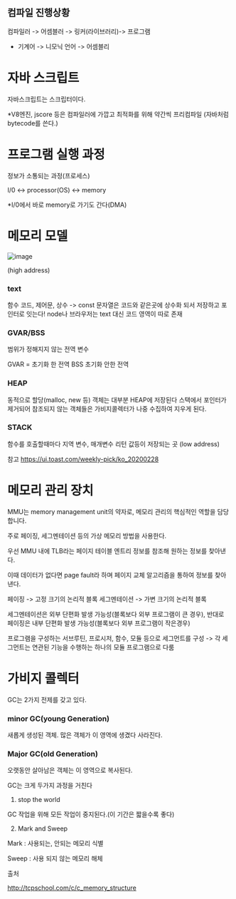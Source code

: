 ## 컴파일 진행상황

컴파일러 -> 어셈블러 -> 링커(라이브러리)-> 프로그램 
 
* 기계어 -> 니모닉 언어 -> 어셈블리

# 자바 스크립트

자바스크립트는 스크립터이다.

*V8엔진, jscore 등은 컴파일러에 가깝고 최적화를 위해 약간씩 프리컴파일 
(자바처럼 bytecode를 쓴다.)

# 프로그램 실행 과정

정보가 소통되는 과정(프로세스)

I/0 <-> processor(OS) <-> memory 

*I/0에서 바로 memory로 가기도 간다(DMA)
 
 # 메모리 모델
 
 ![image](https://user-images.githubusercontent.com/40421183/126662479-080639f6-eff5-4afd-9fcf-152004341590.png)


(high address)
### text 

함수 코드, 제어문, 상수 -> const 
문자열은 코드와 같은곳에 상수화 되서 저장하고 포인터로 잇는다!
node나 브라우저는 text 대신 코드 영역이 따로 존재

### GVAR/BSS

범위가 정해지지 않는 전역 변수

GVAR = 초기화 한 전역
BSS 초기화 안한 전역

### HEAP 

동적으로 할당(malloc, new 등)
객체는 대부분 HEAP에 저장된다
스택에서 포인터가 제거되어 참조되지 않는 객체들은 가비지콜렉터가 나중 수집하여 지우게 된다. 

### STACK 

함수를 호출할때마다 지역 변수, 매개변수 리턴 값등이 저장되는 곳 
(low address)

참고 
https://ui.toast.com/weekly-pick/ko_20200228

# 메모리 관리 장치 

MMU는 memory management unit의 약자로, 메모리 관리의 핵심적인 역할을 담당합니다.

주로 페이징, 세그멘테이션 등의 가상 메모리 방법을 사용한다.

우선 MMU 내에 TLB라는 페이지 테이블 엔트리 정보를 참조해 원하는 정보를 찾아낸다.

이때 데이터가 없다면 page fault라 하며 페이지 교체 알고리즘을 통하여
정보를 찾아낸다.

페이징 -> 고정 크기의 논리적 블록
세그멘테이션 -> 가변 크기의 논리적 블록 

세그멘테이션은 외부 단편화 발생 가능성(블록보다 외부 프로그램이 큰 경우),
반대로 페이징은 내부 단편화 발생 가능성(블록보다 외부 프로그램이 작은경우)

 프로그램을 구성하는 서브루틴, 프로시저, 함수, 모듈 등으로 세그먼트를 구성 
 -> 각 세그먼트는 연관된 기능을 수행하는 하나의 모듈 프로그램으로 다룸

# 가비지 콜렉터 

GC는 2가지 전제를 갖고 있다.

### minor GC(young Generation)

 새롭게 생성된 객체. 많은 객체가 이 영역에 생겼다 사라진다.
 
### Major GC(old Generation)

오랫동안 살아남은 객체는 이 영역으로 복사된다.

GC는 크게 두가지 과정을 거친다

1. stop the world
 
GC 작업을 위해 모든 작업이 중지된다.(이 기간은 짧을수록 좋다)

2. Mark and Sweep

Mark : 사용되는, 안되는 메모리 식별

Sweep : 사용 되지 않는 메모리 해체 






출처

http://tcpschool.com/c/c_memory_structure
